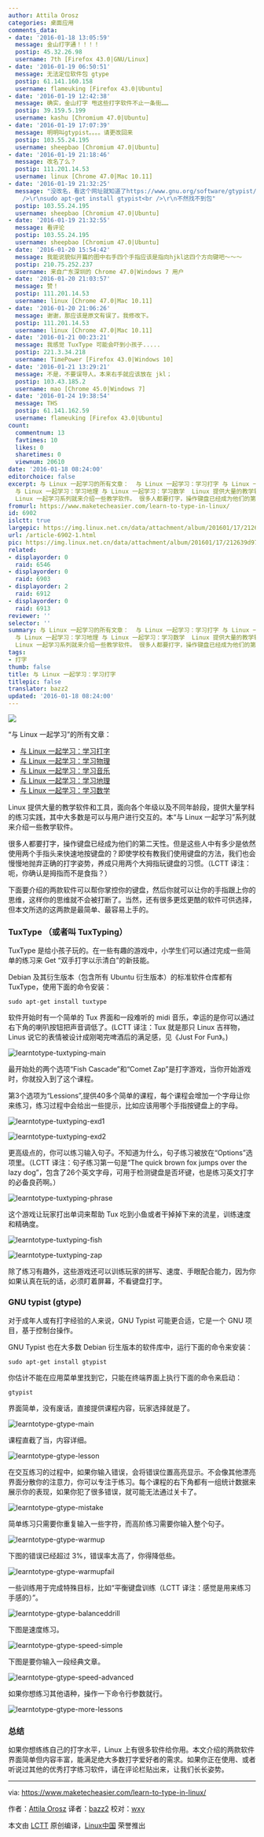```yaml
---
author: Attila Orosz
categories: 桌面应用
comments_data:
- date: '2016-01-18 13:05:59'
  message: 金山打字通！！！！
  postip: 45.32.26.98
  username: 7th [Firefox 43.0|GNU/Linux]
- date: '2016-01-19 06:50:51'
  message: 无法定位软件包 gtype
  postip: 61.141.160.158
  username: flameuking [Firefox 43.0|Ubuntu]
- date: '2016-01-19 12:42:38'
  message: 确实，金山打字 甩这些打字软件不止一条街……
  postip: 39.159.5.199
  username: kashu [Chromium 47.0|Ubuntu]
- date: '2016-01-19 17:07:39'
  message: 明明叫gtypist。。。。请更改回来
  postip: 103.55.24.195
  username: sheepbao [Chromium 47.0|Ubuntu]
- date: '2016-01-19 21:18:46'
  message: 改名了么？
  postip: 111.201.14.53
  username: linux [Chrome 47.0|Mac 10.11]
- date: '2016-01-19 21:32:25'
  message: "没改名，看这个网址就知道了https://www.gnu.org/software/gtypist/，<br />\r\n安装的时候用<br
    />\r\nsudo apt-get install gtypist<br />\r\n不然找不到包"
  postip: 103.55.24.195
  username: sheepbao [Chromium 47.0|Ubuntu]
- date: '2016-01-19 21:32:55'
  message: 看评论
  postip: 103.55.24.195
  username: sheepbao [Chromium 47.0|Ubuntu]
- date: '2016-01-20 15:54:42'
  message: 我能说貌似开篇的图中右手四个手指应该是指向hjkl这四个方向键吧～～～
  postip: 210.75.252.237
  username: 来自广东深圳的 Chrome 47.0|Windows 7 用户
- date: '2016-01-20 21:03:57'
  message: 赞！
  postip: 111.201.14.53
  username: linux [Chrome 47.0|Mac 10.11]
- date: '2016-01-20 21:06:26'
  message: 谢谢，那应该是原文有误了。我修改下。
  postip: 111.201.14.53
  username: linux [Chrome 47.0|Mac 10.11]
- date: '2016-01-21 00:23:21'
  message: 我感觉 TuxType 可能会吓到小孩子.....
  postip: 221.3.34.218
  username: TimePower [Firefox 43.0|Windows 10]
- date: '2016-01-21 13:29:21'
  message: 不是，不要误导人。本来右手就应该放在 jkl；
  postip: 103.43.185.2
  username: mao [Chrome 45.0|Windows 7]
- date: '2016-01-24 19:38:54'
  message: THS
  postip: 61.141.162.59
  username: flameuking [Firefox 43.0|Ubuntu]
count:
  commentnum: 13
  favtimes: 10
  likes: 0
  sharetimes: 0
  viewnum: 20610
date: '2016-01-18 08:24:00'
editorchoice: false
excerpt: 与 Linux 一起学习的所有文章：  与 Linux 一起学习：学习打字 与 Linux 一起学习：学习物理 与 Linux 一起学习：学习音乐
  与 Linux 一起学习：学习地理 与 Linux 一起学习：学习数学  Linux 提供大量的教学软件和工具，面向各个年级以及不同年龄段，提供大量学科的练习实践，其中大多数是可以与用户进行交互的。本与
  Linux 一起学习系列就来介绍一些教学软件。 很多人都要打字，操作键盘已经成为他们的第二天性。但是这些人中有多少是依然使用两个手指头来快速地按键盘的？即使学校有教我们使用键盘的方法，我们也会慢慢地抛弃正确的打字
fromurl: https://www.maketecheasier.com/learn-to-type-in-linux/
id: 6902
islctt: true
largepic: https://img.linux.net.cn/data/attachment/album/201601/17/212639d97gqqc8pgn9a9qh.png
url: /article-6902-1.html
pic: https://img.linux.net.cn/data/attachment/album/201601/17/212639d97gqqc8pgn9a9qh.png.thumb.jpg
related:
- displayorder: 0
  raid: 6546
- displayorder: 0
  raid: 6903
- displayorder: 2
  raid: 6912
- displayorder: 0
  raid: 6913
reviewer: ''
selector: ''
summary: 与 Linux 一起学习的所有文章：  与 Linux 一起学习：学习打字 与 Linux 一起学习：学习物理 与 Linux 一起学习：学习音乐
  与 Linux 一起学习：学习地理 与 Linux 一起学习：学习数学  Linux 提供大量的教学软件和工具，面向各个年级以及不同年龄段，提供大量学科的练习实践，其中大多数是可以与用户进行交互的。本与
  Linux 一起学习系列就来介绍一些教学软件。 很多人都要打字，操作键盘已经成为他们的第二天性。但是这些人中有多少是依然使用两个手指头来快速地按键盘的？即使学校有教我们使用键盘的方法，我们也会慢慢地抛弃正确的打字
tags:
- 打字
thumb: false
title: 与 Linux 一起学习：学习打字
titlepic: false
translator: bazz2
updated: '2016-01-18 08:24:00'
---
```


![](/data/attachment/album/201601/17/212639d97gqqc8pgn9a9qh.png)


“与 Linux 一起学习”的所有文章：


* [与 Linux 一起学习：学习打字](/article-6902-1.html)
* [与 Linux 一起学习：学习物理](/article-6903-1.html)
* [与 Linux 一起学习：学习音乐](/article-6912-1.html)
* [与 Linux 一起学习：学习地理](/article-6913-1.html)
* [与 Linux 一起学习：学习数学](/article-6546-1.html)


Linux 提供大量的教学软件和工具，面向各个年级以及不同年龄段，提供大量学科的练习实践，其中大多数是可以与用户进行交互的。本“与 Linux 一起学习”系列就来介绍一些教学软件。


很多人都要打字，操作键盘已经成为他们的第二天性。但是这些人中有多少是依然使用两个手指头来快速地按键盘的？即使学校有教我们使用键盘的方法，我们也会慢慢地抛弃正确的打字姿势，养成只用两个大拇指玩键盘的习惯。（LCTT 译注：呃，你确认是拇指而不是食指？）


下面要介绍的两款软件可以帮你掌控你的键盘，然后你就可以让你的手指跟上你的思维，这样你的思维就不会被打断了。当然，还有很多更炫更酷的软件可供选择，但本文所选的这两款是最简单、最容易上手的。


### TuxType （或者叫 TuxTyping）


TuxType 是给小孩子玩的。在一些有趣的游戏中，小学生们可以通过完成一些简单的练习来 Get “双手打字以示清白”的新技能。


Debian 及其衍生版本（包含所有 Ubuntu 衍生版本）的标准软件仓库都有 TuxType，使用下面的命令安装：



```
sudo apt-get install tuxtype

```

软件开始时有一个简单的 Tux 界面和一段难听的 midi 音乐，幸运的是你可以通过右下角的喇叭按钮把声音调低了。(LCTT 译注：Tux 就是那只 Linux 吉祥物，Linus 说它的表情被设计成刚喝完啤酒后的满足感，见《Just For Fun》。)


![learntotype-tuxtyping-main](/data/attachment/album/201601/17/212640gh4tzsfob9ux8we8.jpg)


最开始处的两个选项“Fish Cascade”和“Comet Zap”是打字游戏，当你开始游戏时，你就投入到了这个课程。


第3个选项为“Lessions”,提供40多个简单的课程，每个课程会增加一个字母让你来练习，练习过程中会给出一些提示，比如应该用哪个手指按键盘上的字母。


![learntotype-tuxtyping-exd1](/data/attachment/album/201601/17/212640mjgimzgn33ign81b.jpg)


![learntotype-tuxtyping-exd2](/data/attachment/album/201601/17/212640xr8ggd7eswagfexb.jpg)


更高级点的，你可以练习输入句子。不知道为什么，句子练习被放在“Options”选项里。（LCTT 译注：句子练习第一句是“The quick brown fox jumps over the lazy dog”，包含了26个英文字母，可用于检测键盘是否坏键，也是练习英文打字的必备良药啊。）


![learntotype-tuxtyping-phrase](/data/attachment/album/201601/17/212641o7jlvijlzmie7vy7.jpg)


这个游戏让玩家打出单词来帮助 Tux 吃到小鱼或者干掉掉下来的流星，训练速度和精确度。


![learntotype-tuxtyping-fish](/data/attachment/album/201601/17/212641u1cytzt11ytry1kz.jpg)


![learntotype-tuxtyping-zap](/data/attachment/album/201601/17/212641cst795jsr94kggfk.jpg)


除了练习有趣外，这些游戏还可以训练玩家的拼写、速度、手眼配合能力，因为你如果认真在玩的话，必须盯着屏幕，不看键盘打字。


### GNU typist (gtype)


对于成年人或有打字经验的人来说，GNU Typist 可能更合适，它是一个 GNU 项目，基于控制台操作。


GNU Typist 也在大多数 Debian 衍生版本的软件库中，运行下面的命令来安装：



```
sudo apt-get install gtypist

```

你估计不能在应用菜单里找到它，只能在终端界面上执行下面的命令来启动：



```
gtypist
```

界面简单，没有废话，直接提供课程内容，玩家选择就是了。


![learntotype-gtype-main](/data/attachment/album/201601/17/212641rnn7cpe6z00vnnpp.png)


课程直截了当，内容详细。


![learntotype-gtype-lesson](/data/attachment/album/201601/17/212642byyte4tpl0awvqzv.png)


在交互练习的过程中，如果你输入错误，会将错误位置高亮显示。不会像其他漂亮界面分散你的注意力，你可以专注于练习。每个课程的右下角都有一组统计数据来展示你的表现，如果你犯了很多错误，就可能无法通过关卡了。


![learntotype-gtype-mistake](/data/attachment/album/201601/17/212642bkv9vnhah6anvz00.png)


简单练习只需要你重复输入一些字符，而高阶练习需要你输入整个句子。


![learntotype-gtype-warmup](/data/attachment/album/201601/17/212642kvlt2ron9nh5a5yz.png)


下图的错误已经超过 3%，错误率太高了，你得降低些。


![learntotype-gtype-warmupfail](/data/attachment/album/201601/17/212643ohb68wwvinhdnhxw.png)


一些训练用于完成特殊目标，比如“平衡键盘训练（LCTT 译注：感觉是用来练习手感的）”。


![learntotype-gtype-balanceddrill](/data/attachment/album/201601/17/212643ycoct7muu6calscl.png)


下图是速度练习。


![learntotype-gtype-speed-simple](/data/attachment/album/201601/17/212643zsijl9ym3hshsqvm.png)


下图是要你输入一段经典文章。


![learntotype-gtype-speed-advanced](/data/attachment/album/201601/17/212644bpd9dd78dd9mtzt2.png)


如果你想练习其他语种，操作一下命令行参数就行。


![learntotype-gtype-more-lessons](/data/attachment/album/201601/17/212644utvzofsqb2dqqsvf.png)


### 总结


如果你想练练自己的打字水平，Linux 上有很多软件给你用。本文介绍的两款软件界面简单但内容丰富，能满足绝大多数打字爱好者的需求。如果你正在使用、或者听说过其他的优秀打字练习软件，请在评论栏贴出来，让我们长长姿势。




---


via: <https://www.maketecheasier.com/learn-to-type-in-linux/>


作者：[Attila Orosz](https://www.maketecheasier.com/author/attilaorosz/) 译者：[bazz2](https://github.com/bazz2) 校对：[wxy](https://github.com/wxy)


本文由 [LCTT](https://github.com/LCTT/TranslateProject) 原创编译，[Linux中国](https://linux.cn/) 荣誉推出